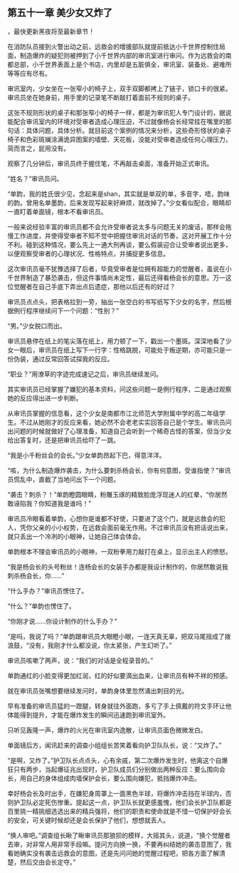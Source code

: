 ## 第五十一章 美少女又炸了
，最快更新黑夜将至最新章节！

在消防队员接到火警出动之前，远救会的增援部队就提前抵达小千世界控制住局面，制造爆炸的疑犯则被押到了小千世界内部的审讯室进行审问。作为远救会的南都总部，小千世界表面上是个书店，内里却是五脏俱全，审讯室、装备处、避难所等等应有尽有。

审讯室内，少女坐在一张窄小的椅子上，双手双脚都拷上了链子，锁口卡的很紧。审讯员坐在她身前，用手里的记录笔不断敲打着面前不规则的桌子。

这张不规则形状的桌子和那张窄小的椅子一样，都是为审讯犯人专门设计的，据说能配合审讯室内的环境对受审者造成心理压迫，不过就像杨会长经常挂在嘴里的那句话：具体问题，具体分析。就目前这个案例的情况来分析，这些奇形怪状的桌子椅子和色彩斑斓涂满诡异图案的墙壁、天花板，没能对受审者造成任何心理压力，简而言之，屁用没有。

观察了几分钟后，审讯员终于握住笔，不再敲击桌面，准备开始正式审讯。

“姓名？”审讯员问。

“单韵，我的姓氏很少见，念起来是shan，其实就是单双的单，多音字，唔，韵味的韵。曾用名单墨韵，后来发现写起来好麻烦，就改掉了。”少女看似配合，眼睛却一直盯着单面镜，根本不看审讯员。

一般来说经验丰富的审讯员都不会允许受审者说太多与问题无关的废话，那样会拖慢工作进度，并使得受审者不知不觉中把握住审讯对话的节奏，这对开展工作十分不利。碰到这种情况，要么先上一通大刑再谈，要么假装迎合让受审者说出更多，以便观察受审者的心理状况、性格特点，并捕捉更多信息。

这次审讯员毫不犹豫选择了后者，毕竟受审者是位拥有超能力的觉醒者，虽说在小千世界制造了暴恐袭击，但这件事情尚未定性，最后还得看杨会长的意思。万一这位觉醒者在自己手底下弄出点后遗症，那他以后还有的好过？

审讯员点点头，把表格拉到一旁，抽出一张空白的书写纸写下少女的名字，然后根据例行程序继续问下一个问题：“性别？”

“男。”少女脱口而出。

审讯员悬停在纸上的笔尖落在纸上，用力顿了一下，戳出一个墨斑。深深地看了少女一眼后，审讯员在纸上写下一行字：性格跳脱，可能处于叛逆期，亦可能只是一份伪装，通过反常回答试探我的反应。

“职业？”用潦草的字迹完成速记之后，审讯员继续发问。

其实审讯员已经掌握了嫌犯的基本资料，问这些问题一是例行程序，二是通过观察她的反应得出进一步判断。

从审讯员掌握的信息看，这个少女是南都市江北师范大学附属中学的高二年级学生。不过从她刚才的反应来看，她必然不会老老实实回答自己是个学生。审讯员问出问题的时候就做好了心理准备，知道自己会听到一个稀奇古怪的答案，但当少女给出答复时，还是把审讯员给吓了一跳。

“我是小千粉丝会的会长。”少女单韵昂起下巴，得意洋洋。

“咳，为什么制造爆炸袭击，为什么要刺杀杨会长，你有何意图，受谁指使？”审讯员慌乱中，直截了当地问出下一个问题。

“袭击？刺杀？！”单韵瞪圆眼睛，粉雕玉琢的精致脸庞浮现迷人的红晕，“你居然敢诬陷我？你知道我是谁吗！”

审讯员冷眼看着单韵，心想你是谁都不好使，只要进了这个门，就是远救会的犯人，凭你父亲的小小权势，在远救会面前毫无作用。不过审讯员没有把话说出来，就只丢出一个冷冽的小眼神，让她自己体会体会。

单韵根本不理会审讯员的小眼神，一双粉拳用力敲打在桌上，显示出主人的愤怒。

“我是杨会长的头号粉丝！连杨会长的女装手办都是我设计制作的，你居然敢说我刺杀杨会长，你……”

“什么手办？”审讯员愣住了。

“什么？”单韵也愣住了。

“你刚才说……你设计制作的什么手办？”

“是吗，我说了吗？”单韵跟审讯员大眼瞪小眼，一连天真无辜，把双马尾摇成了拨浪鼓，“没有，我刚才什么都没说，你太紧张，产生幻听了。”

审讯员咳嗽了两声，说：“我们的对话是全程录音的。”

单韵通红的小脸变得更加红润，红的好似要滴出血来，让审讯员有种不祥的预感。

就在审讯员张嘴想要继续发问时，单韵身体里忽然涌出刺目的光。

早有准备的审讯员猛的一蹬腿，转身就往外面跑，多亏了手上佩戴的符文手环让他体能得到提升，才能在爆炸发生的瞬间迅速跑到审讯室外。

只听见轰隆一声，爆炸的火光在审讯室内逸散，让审讯员面色微微发白。

单面镜后方，闻讯赶来的调查小组组长苦笑着看向护卫队队长，说：“又炸了。”

“是啊，又炸了。”护卫队长点点头，心有余戚，第二次爆炸发生时，他离这个自爆狂只有两步，当起爆征兆出现时，护卫队成员们分别做出两种反应：要么围向会长，用自己的身体组成肉墙保护会长，要么围向嫌犯，抵挡爆炸冲击。

幸好杨会长及时出手，在嫌犯身周罩上一面黑色半球，将爆炸冲击挡在半球内，否则护卫队必定死伤惨重。提起这一点，护卫队长就更感羞愧，他们会长护卫队都是百里挑一精挑细选选出来的精兵强将，他们的职责和使命就是不惜一切保护好会长的安全，可关键时候却还是会长保护了他们，想想就丢人。

“换人审吧。”调查组长瞅了瞅审讯员那狼狈的模样，大摇其头，说道，“换个觉醒者去审，对非常人用非常手段嘛。提问方向换一换，不要再纠结她的袭击意图了，我看她确实没有袭击远救会的意图，还是先问问她的觉醒过程吧，把各方面了解清楚，然后交由会长定夺。”

